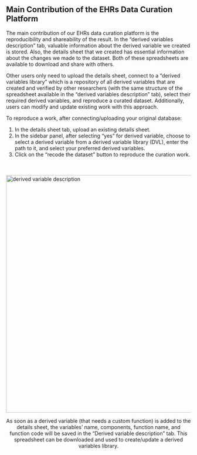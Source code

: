 ## Main Contribution of the EHRs Data Curation Platform

The main contribution of our EHRs data curation platform is the reproducibility and shareability of the result. In the “derived variables description” tab, valuable information about the derived variable we created is stored. Also, the details sheet that we created has essential information about the changes we made to the dataset. Both of these spreadsheets are available to download and share with others. 

Other users only need to upload the details sheet, connect to a “derived variables library” which is a repository of all derived variables that are created and verified by other researchers (with the same structure of the spreadsheet available in the “derived variables description” tab), select their required derived variables, and reproduce a curated dataset. Additionally, users can modify and update existing work with this approach.

To reproduce a work, after connecting/uploading your original database:

1. In the details sheet tab, upload an existing details sheet.
2. In the sidebar panel, after selecting “yes” for derived variable, choose to select a derived variable from a derived variable library (DVL), enter the path to it, and select your preferred derived variables.
3. Click on the “recode the dataset” button to reproduce the curation work.

<br><br>
<img width="647" alt="derived variable description" src="https://github.com/user-attachments/assets/f7b58fac-4c96-474f-801b-406cbea82501">

<div style="text-align: center;">
  <p>As soon as a derived variable (that needs a custom function) is added to the details sheet, the variables’ name, components, function name, and function code will be saved in the “Derived variable description” tab. This spreadsheet can be downloaded and used to create/update a derived variables library.</p>
</div>

